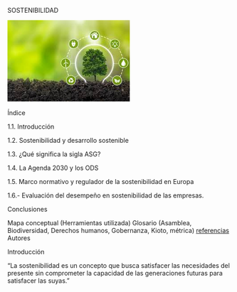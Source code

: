 
SOSTENIBILIDAD

 ![img](/img/images.jpeg)
 
Índice

1.1. Introducción

1.2. Sostenibilidad y desarrollo sostenible

1.3. ¿Qué significa la sigla ASG?

1.4. La Agenda 2030 y los ODS

1.5. Marco normativo y regulador de la sostenibilidad en Europa

1.6.- Evaluación del desempeño en sostenibilidad de las empresas.

Conclusiones

Mapa conceptual (Herramientas utilizada)
Glosario (Asamblea, Biodiversidad, Derechos humanos, Gobernanza, Kioto, métrica)
[referencias](referencia.md)
Autores


Introducción

“La sostenibilidad es un concepto que busca satisfacer las necesidades del presente sin comprometer la capacidad de las generaciones futuras para satisfacer las suyas.”
